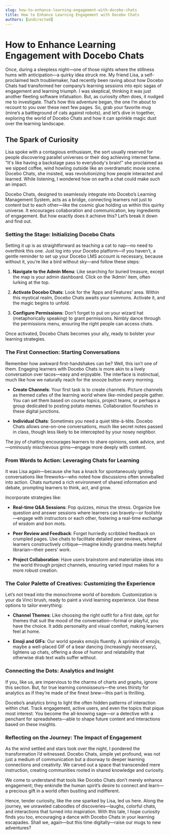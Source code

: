 ```yaml
---
slug: how-to-enhance-learning-engagement-with-docebo-chats
title: How to Enhance Learning Engagement with Docebo Chats
authors: [undirected]
---
```



# How to Enhance Learning Engagement with Docebo Chats

Once, during a sleepless night—one of those nights where the stillness hums with anticipation—a quirky idea struck me. My friend Lisa, a self-proclaimed tech troublemaker, had recently been raving about how Docebo Chats had transformed her company’s learning sessions into epic sagas of engagement and learning triumph. I was skeptical, thinking it was just another fleeting software infatuation. But, as curiosity often does, it nudged me to investigate. That’s how this adventure began, the one I’m about to recount to you over these next few pages. So, grab your favorite mug (mine’s a battleground of cats against robots), and let’s dive in together, exploring the world of Docebo Chats and how it can sprinkle magic dust over the learning landscape.

## The Spark of Curiosity

Lisa spoke with a contagious enthusiasm, the sort usually reserved for people discovering parallel universes or their dog achieving internet fame. "It's like having a backstage pass to everybody's brain!" she proclaimed as we sipped coffee, wind howling outside like an overdramatic movie scene. Docebo Chats, she insisted, was revolutionizing how people interacted and learned. While listening, I wondered how on earth a chat could make such an impact. 

Docebo Chats, designed to seamlessly integrate into Docebo’s Learning Management System, acts as a bridge, connecting learners not just to content but to each other—like the cosmic glue holding us within this quirky universe. It encourages collaboration and communication, key ingredients of engagement. But how exactly does it achieve this? Let’s break it down and find out.

### Setting the Stage: Initializing Docebo Chats

Setting it up is as straightforward as teaching a cat to nap—no need to overthink this one. Just log into your Docebo platform—if you haven’t, a gentle reminder to set up your Docebo LMS account is necessary, because without it, you’re like a bird without sky—and follow these steps:

1. **Navigate to the Admin Menu**: Like searching for buried treasure, except the map is your admin dashboard. Click on the ‘Admin’ item, often lurking at the top. 

2. **Activate Docebo Chats**: Look for the ‘Apps and Features’ area. Within this mystical realm, Docebo Chats awaits your summons. Activate it, and the magic begins to unfold.

3. **Configure Permissions**: Don’t forget to put on your wizard hat (metaphorically speaking) to grant permissions. Nimbly dance through the permissions menu, ensuring the right people can access chats. 

Once activated, Docebo Chats becomes your ally, ready to bolster your learning strategies. 

### The First Connection: Starting Conversations

Remember how awkward first-handshakes can be? Well, this isn’t one of them. Engaging learners with Docebo Chats is more akin to a lively conversation over tacos—easy and enjoyable. The interface is instinctual, much like how we naturally reach for the snooze button every morning.

- **Create Channels**: Your first task is to create channels. Picture channels as themed cafes of the learning world where like-minded people gather. You can set them based on course topics, project teams, or perhaps a group dedicated to posting potato memes. Collaboration flourishes in these digital junctions.

- **Individual Chats**: Sometimes you need a quiet tête-à-tête. Docebo Chats allows one-on-one conversations, much like secret notes passed in class, though less likely to be intercepted by your nosey neighbor.

The joy of chatting encourages learners to share opinions, seek advice, and—ominously mischievous grins—engage more deeply with content.

### From Words to Action: Leveraging Chats for Learning

It was Lisa again—because she has a knack for spontaneously igniting conversations like fireworks—who noted how discussions often snowballed into action. Chats nurtured a rich environment of shared information and debate, prompting learners to think, act, and grow.

Incorporate strategies like:

- **Real-time Q&A Sessions**: Pop quizzes, minus the stress. Organize live question and answer sessions where learners can bravely—or foolishly—engage with instructors or each other, fostering a real-time exchange of wisdom and bon mots.

- **Peer Review and Feedback**: Forget hurriedly scribbled feedback on crumpled pages. Use chats to facilitate detailed peer reviews, where learners constructively critique—imagine kindly grandma meets helpful librarian—their peers’ work.

- **Project Collaboration**: Have users brainstorm and materialize ideas into the world through project channels, ensuring varied input makes for a more robust creation.

### The Color Palette of Creatives: Customizing the Experience

Let’s not tread into the monochrome world of boredom. Customization is your da Vinci brush, ready to paint a vivid learning experience. Use these options to tailor everything:

- **Channel Themes**: Like choosing the right outfit for a first date, opt for themes that suit the mood of the conversation—formal or playful, you have the choice. It adds personality and visual comfort, making learners feel at home.

- **Emoji and GIFs**: Our world speaks emojis fluently. A sprinkle of emojis, maybe a well-placed GIF of a bear dancing (increasingly necessary), lightens up chats, offering a dose of humor and relatability that otherwise drab text walls suffer without.

### Connecting the Dots: Analytics and Insight

If you, like us, are impervious to the charms of charts and graphs, ignore this section. But, for true learning connoisseurs—the ones thirsty for analytics as if they're made of the finest brew—this part is thrilling. 

Docebo’s analytics bring to light the often hidden patterns of interaction within chat. Track engagement, active users, and even the topics that pique most interest. You become the all-knowing sage—or a detective with a penchant for spreadsheets—able to shape future content and interactions based on these insights.

### Reflecting on the Journey: The Impact of Engagement

As the wind settled and stars took over the night, I pondered the transformation I’d witnessed. Docebo Chats, simple yet profound, was not just a medium of communication but a doorway to deeper learning connections and creativity. We carved out a space that transcended mere instruction, creating communities rooted in shared knowledge and curiosity.

We come to understand that tools like Docebo Chats don’t merely enhance engagement; they enkindle the human spirit’s desire to connect and learn—a precious gift in a world often bustling and indifferent.

Hence, tender curiosity, like the one sparked by Lisa, led us here. Along the journey, we unraveled caboodles of discoveries—laughs, colorful chats, and interactions that turned into inspiration. With this tale, I hope curiosity finds you too, encouraging a dance with Docebo Chats in your learning escapades. Shall we, again—but this time digitally—raise our mugs to new adventures?